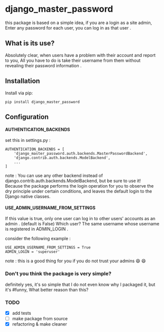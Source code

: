 # django_master_password

this package is based on a simple idea, if you are a login as a site admin, Enter any password for each user, you can log in as that user .

## What is its use?
Absolutely clear, when users have a problem with their account and report to you, All you have to do is take their username from them without revealing their password information .

Installation
-----------------
Install via pip:
```
pip install django_master_password
```

Configuration
-----------------
#### AUTHENTICATION_BACKENDS
set this in settings.py :
```
AUTHENTICATION_BACKENDS = [
    'django_master_password.auth.backends.MasterPasswordBackend',
    'django.contrib.auth.backends.ModelBackend',
    ...
]
```
note : You can use any other backend instead of django.contrib.auth.backends.ModelBackend, but be sure to use it!
Because the package performs the login operation for you to observe the dry principle under certain conditions, and leaves the default login to the Django native classes.

#### USE_ADMIN_USERNAME_FROM_SETTINGS
If this value is true, only one user can log in to other users' accounts as an admin . (default is False)
Which user? The same username whose username is registered in ADMIN_LOGIN .

consider the following example :
```
USE_ADMIN_USERNAME_FROM_SETTINGS = True
ADMIN_LOGIN = 'superuser'
```

note : this is a good thing for you if you do not trust your admins :smile: :smile:

### Don't you think the package is very simple?
definitely yes, it's so simple that I do not even know why I packaged it,
but it's #funny, What better reason than this?

### TODO

- [x] add tests
- [ ] make package from source
- [x] refactoring & make cleaner
